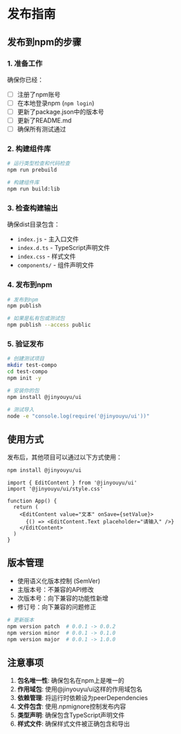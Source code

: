# 发布指南

## 发布到npm的步骤

### 1. 准备工作

确保你已经：
- [ ] 注册了npm账号
- [ ] 在本地登录npm (`npm login`)
- [ ] 更新了package.json中的版本号
- [ ] 更新了README.md
- [ ] 确保所有测试通过

### 2. 构建组件库

```bash
# 运行类型检查和代码检查
npm run prebuild

# 构建组件库
npm run build:lib
```

### 3. 检查构建输出

确保dist目录包含：
- `index.js` - 主入口文件
- `index.d.ts` - TypeScript声明文件
- `index.css` - 样式文件
- `components/` - 组件声明文件

### 4. 发布到npm

```bash
# 发布到npm
npm publish

# 如果是私有包或测试包
npm publish --access public
```

### 5. 验证发布

```bash
# 创建测试项目
mkdir test-compo
cd test-compo
npm init -y

# 安装你的包
npm install @jinyouyu/ui

# 测试导入
node -e "console.log(require('@jinyouyu/ui'))"
```

## 使用方式

发布后，其他项目可以通过以下方式使用：

```bash
npm install @jinyouyu/ui
```

```tsx
import { EditContent } from '@jinyouyu/ui'
import '@jinyouyu/ui/style.css'

function App() {
  return (
    <EditContent value="文本" onSave={setValue}>
      {() => <EditContent.Text placeholder="请输入" />}
    </EditContent>
  )
}
```

## 版本管理

- 使用语义化版本控制 (SemVer)
- 主版本号：不兼容的API修改
- 次版本号：向下兼容的功能性新增
- 修订号：向下兼容的问题修正

```bash
# 更新版本
npm version patch  # 0.0.1 -> 0.0.2
npm version minor  # 0.0.1 -> 0.1.0
npm version major  # 0.0.1 -> 1.0.0
```

## 注意事项

1. **包名唯一性**: 确保包名在npm上是唯一的
2. **作用域包**: 使用@jinyouyu/ui这样的作用域包名
3. **依赖管理**: 将运行时依赖设为peerDependencies
4. **文件包含**: 使用.npmignore控制发布内容
5. **类型声明**: 确保包含TypeScript声明文件
6. **样式文件**: 确保样式文件被正确包含和导出
